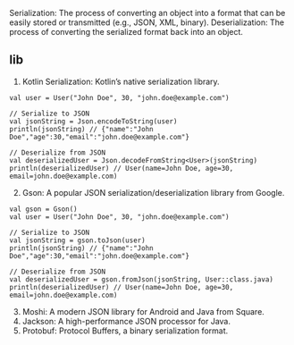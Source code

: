  Serialization: The process of converting an object into a format that can be easily stored or transmitted (e.g., JSON, XML, binary).
 Deserialization: The process of converting the serialized format back into an object.
## lib
1. Kotlin Serialization: Kotlin’s native serialization library.

```
val user = User("John Doe", 30, "john.doe@example.com")  
  
// Serialize to JSON  
val jsonString = Json.encodeToString(user)  
println(jsonString) // {"name":"John Doe","age":30,"email":"john.doe@example.com"}  
  
// Deserialize from JSON  
val deserializedUser = Json.decodeFromString<User>(jsonString)  
println(deserializedUser) // User(name=John Doe, age=30, email=john.doe@example.com)  

```

2. Gson: A popular JSON serialization/deserialization library from Google.

```
val gson = Gson()  
val user = User("John Doe", 30, "john.doe@example.com")  
  
// Serialize to JSON  
val jsonString = gson.toJson(user)  
println(jsonString) // {"name":"John Doe","age":30,"email":"john.doe@example.com"}  
  
// Deserialize from JSON  
val deserializedUser = gson.fromJson(jsonString, User::class.java)  
println(deserializedUser) // User(name=John Doe, age=30, email=john.doe@example.com)  
```

3. Moshi: A modern JSON library for Android and Java from Square.
4. Jackson: A high-performance JSON processor for Java.
5. Protobuf: Protocol Buffers, a binary serialization format.
